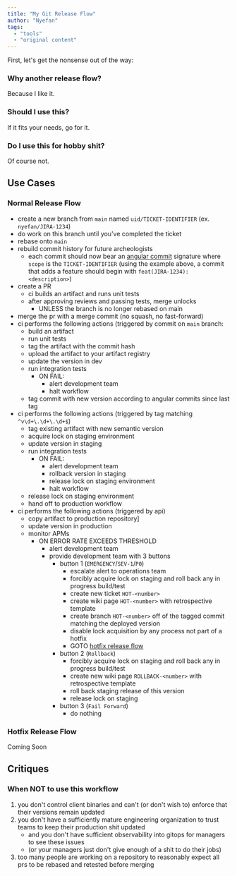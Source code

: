 ```yaml
---
title: "My Git Release Flow"
author: "Nyefan"
tags:
  - "tools"
  - "original content"
---
```

First, let's get the nonsense out of the way:  

### Why another release flow?
Because I like it.
### Should I use this?
If it fits your needs, go for it.
### Do I use this for hobby shit?
Of course not.

## Use Cases
### Normal Release Flow
- create a new branch from `main` named `uid/TICKET-IDENTIFIER` (ex. `nyefan/JIRA-1234`)
- do work on this branch until you've completed the ticket
- rebase onto `main`
- rebuild commit history for future archeologists
   - each commit should now bear an [angular commit](https://gist.github.com/brianclements/841ea7bffdb01346392c) signature where `scope` is the `TICKET-IDENTIFIER` (using the example above, a commit that adds a feature should begin with `feat(JIRA-1234): <description>`)
- create a PR
   - ci builds an artifact and runs unit tests
   - after approving reviews and passing tests, merge unlocks
      - UNLESS the branch is no longer rebased on main
- merge the pr with a merge commit (no squash, no fast-forward)
- ci performs the following actions (triggered by commit on `main` branch:
   - build an artifact
   - run unit tests
   - tag the artifact with the commit hash
   - upload the artifact to your artifact registry
   - update the version in dev
   - run integration tests
      - ON FAIL: 
         - alert development team 
         - halt workflow
   - tag commit with new version according to angular commits since last tag
- ci performs the following actions (triggered by tag matching `^v\d+\.\d+\.\d+$`)
   - tag existing artifact with new semantic version
   - acquire lock on staging environment
   - update version in staging
   - run integration tests
      - ON FAIL:
         - alert development team
         - rollback version in staging
         - release lock on staging environment
         - halt workflow
   - release lock on staging environment
   - hand off to production workflow
- ci performs the following actions (triggered by api)
   - copy artifact to production repository]
   - update version in production
   - monitor APMs
      - ON ERROR RATE EXCEEDS THRESHOLD
         - alert development team
         - provide development team with 3 buttons
            - button 1 (`EMERGENCY`/`SEV-1`/`P0`)
               - escalate alert to operations team
               - forcibly acquire lock on staging and roll back any in progress build/test
               - create new ticket `HOT-<number>`
               - create wiki page `HOT-<number>` with retrospective template
               - create branch `HOT-<number>` off of the tagged commit matching the deployed version
               - disable lock acquisition by any process not part of a hotfix
               - GOTO [hotfix release flow](#hotfix-release-flow)
            - button 2 (`Rollback`)
               - forcibly acquire lock on staging and roll back any in progress build/test
               - create new wiki page `ROLLBACK-<number>` with retrospective template
               - roll back staging release of this version
               - release lock on staging
            - button 3 (`Fail Forward`)
               - do nothing

### Hotfix Release Flow
Coming Soon

## Critiques
### When NOT to use this workflow
1. you don't control client binaries and can't (or don't wish to) enforce that their versions remain updated
2. you don't have a sufficiently mature engineering organization to trust teams to keep their production shit updated
   - and you don't have sufficient observability into gitops for managers to see these issues
   - (or your managers just don't give enough of a shit to do their jobs)
3. too many people are working on a repository to reasonably expect all prs to be rebased and retested before merging